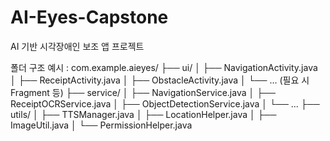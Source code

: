 # AI-Eyes-Capstone
AI 기반 시각장애인 보조 앱 프로젝트

폴더 구조
예시 :
com.example.aieyes/
├── ui/
│   ├── NavigationActivity.java
│   ├── ReceiptActivity.java
│   ├── ObstacleActivity.java
│   └── ... (필요 시 Fragment 등)
├── service/
│   ├── NavigationService.java
│   ├── ReceiptOCRService.java
│   ├── ObjectDetectionService.java
│   └── ...
├── utils/
│   ├── TTSManager.java
│   ├── LocationHelper.java
│   ├── ImageUtil.java
│   └── PermissionHelper.java
